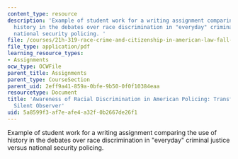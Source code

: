```yaml
---
content_type: resource
description: 'Example of student work for a writing assignment comparing the use of
  history in the debates over race discrimination in "everyday" criminal justice versus
  national security policing. '
file: /courses/21h-319-race-crime-and-citizenship-in-american-law-fall-2014/5a8599f3af7eafe4a32f0b2667de26f1_MIT21H_319F14_AmericaPolic.pdf
file_type: application/pdf
learning_resource_types:
- Assignments
ocw_type: OCWFile
parent_title: Assignments
parent_type: CourseSection
parent_uid: 2eff9a41-859a-0bfe-9b50-0f0f10384eaa
resourcetype: Document
title: 'Awareness of Racial Discrimination in American Policing: Transforming The
  Silent Observer'
uid: 5a8599f3-af7e-afe4-a32f-0b2667de26f1
---
```

Example of student work for a writing assignment comparing the use of history in the debates over race discrimination in "everyday" criminal justice versus national security policing. 

